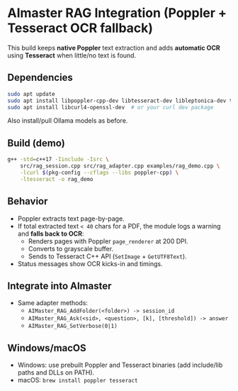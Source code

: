 # AImaster RAG Integration (Poppler + Tesseract OCR fallback)

This build keeps **native Poppler** text extraction and adds **automatic OCR** using **Tesseract** when little/no text is found.

## Dependencies
```bash
sudo apt update
sudo apt install libpoppler-cpp-dev libtesseract-dev libleptonica-dev tesseract-ocr
sudo apt install libcurl4-openssl-dev  # or your curl dev package
```
Also install/pull Ollama models as before.

## Build (demo)
```bash
g++ -std=c++17 -Iinclude -Isrc \
    src/rag_session.cpp src/rag_adapter.cpp examples/rag_demo.cpp \
    -lcurl $(pkg-config --cflags --libs poppler-cpp) \
    -ltesseract -o rag_demo
```

## Behavior
- Poppler extracts text page-by-page.
- If total extracted text `< 40` chars for a PDF, the module logs a warning and **falls back to OCR**:
  - Renders pages with Poppler `page_renderer` at 200 DPI.
  - Converts to grayscale buffer.
  - Sends to Tesseract C++ API (`SetImage` + `GetUTF8Text`).
- Status messages show OCR kicks-in and timings.

## Integrate into AImaster
- Same adapter methods:
  - `AIMaster_RAG_AddFolder(<folder>) -> session_id`
  - `AIMaster_RAG_Ask(<sid>, <question>, [k], [threshold]) -> answer`
  - `AIMaster_RAG_SetVerbose(0|1)`

## Windows/macOS
- Windows: use prebuilt Poppler and Tesseract binaries (add include/lib paths and DLLs on PATH).
- macOS: `brew install poppler tesseract`

